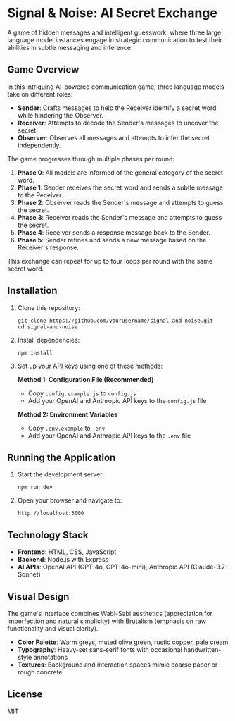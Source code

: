 # Signal & Noise: AI Secret Exchange

A game of hidden messages and intelligent guesswork, where three large language model instances engage in strategic communication to test their abilities in subtle messaging and inference.

## Game Overview

In this intriguing AI-powered communication game, three language models take on different roles:

- **Sender**: Crafts messages to help the Receiver identify a secret word while hindering the Observer.
- **Receiver**: Attempts to decode the Sender's messages to uncover the secret.
- **Observer**: Observes all messages and attempts to infer the secret independently.

The game progresses through multiple phases per round:

1. **Phase 0**: All models are informed of the general category of the secret word.
2. **Phase 1**: Sender receives the secret word and sends a subtle message to the Receiver.
3. **Phase 2**: Observer reads the Sender's message and attempts to guess the secret.
4. **Phase 3**: Receiver reads the Sender's message and attempts to guess the secret.
5. **Phase 4**: Receiver sends a response message back to the Sender.
6. **Phase 5**: Sender refines and sends a new message based on the Receiver's response.

This exchange can repeat for up to four loops per round with the same secret word.

## Installation

1. Clone this repository:
   ```
   git clone https://github.com/yourusername/signal-and-noise.git
   cd signal-and-noise
   ```

2. Install dependencies:
   ```
   npm install
   ```

3. Set up your API keys using one of these methods:

   **Method 1: Configuration File (Recommended)**
   - Copy `config.example.js` to `config.js`
   - Add your OpenAI and Anthropic API keys to the `config.js` file
   
   **Method 2: Environment Variables**
   - Copy `.env.example` to `.env`
   - Add your OpenAI and Anthropic API keys to the `.env` file

## Running the Application

1. Start the development server:
   ```
   npm run dev
   ```

2. Open your browser and navigate to:
   ```
   http://localhost:3000
   ```

## Technology Stack

- **Frontend**: HTML, CSS, JavaScript
- **Backend**: Node.js with Express
- **AI APIs**: OpenAI API (GPT-4o, GPT-4o-mini), Anthropic API (Claude-3.7-Sonnet)

## Visual Design

The game's interface combines Wabi-Sabi aesthetics (appreciation for imperfection and natural simplicity) with Brutalism (emphasis on raw functionality and visual clarity).

- **Color Palette**: Warm greys, muted olive green, rustic copper, pale cream
- **Typography**: Heavy-set sans-serif fonts with occasional handwritten-style annotations
- **Textures**: Background and interaction spaces mimic coarse paper or rough concrete

## License

MIT